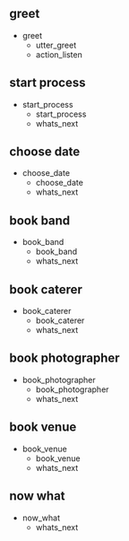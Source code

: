 ## greet
* greet
    - utter_greet
    - action_listen

## start process
* start_process
    - start_process
    - whats_next

## choose date
* choose_date
    - choose_date
    - whats_next

## book band
* book_band
    - book_band
    - whats_next

## book caterer
* book_caterer
    - book_caterer
    - whats_next

## book photographer
* book_photographer
    - book_photographer
    - whats_next

## book venue
* book_venue
    - book_venue
    - whats_next

## now what
* now_what
    - whats_next